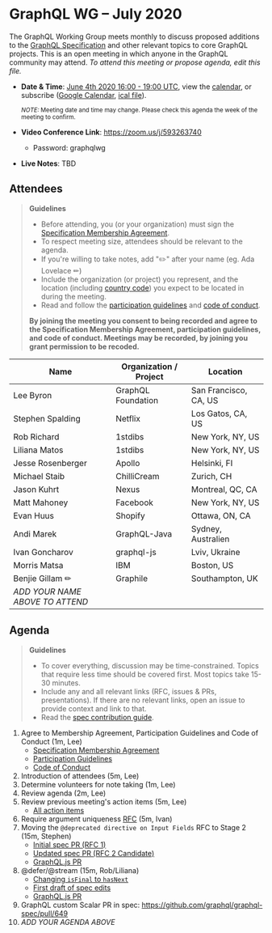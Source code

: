# GraphQL WG – July 2020

The GraphQL Working Group meets monthly to discuss proposed additions to the
[GraphQL Specification](https://github.com/graphql/graphql-spec) and other
relevant topics to core GraphQL projects. This is an open meeting in which
anyone in the GraphQL community may attend. *To attend this meeting or propose
agenda, edit this file.*

- **Date & Time**: [June 4th 2020 16:00 - 19:00 UTC](https://www.timeanddate.com/worldclock/meetingdetails.html?year=2020&month=6&day=4&hour=16&min=0&sec=0&p1=224&p2=179&p3=136&p4=37&p5=239&p6=101&p7=152), view the [calendar](https://calendar.google.com/calendar/embed?src=linuxfoundation.org_ik79t9uuj2p32i3r203dgv5mo8%40group.calendar.google.com), or subscribe ([Google Calendar](https://calendar.google.com/calendar?cid=bGludXhmb3VuZGF0aW9uLm9yZ19pazc5dDl1dWoycDMyaTNyMjAzZGd2NW1vOEBncm91cC5jYWxlbmRhci5nb29nbGUuY29t), [ical file](https://calendar.google.com/calendar/ical/linuxfoundation.org_ik79t9uuj2p32i3r203dgv5mo8%40group.calendar.google.com/public/basic.ics)).

  <small>*NOTE:* Meeting date and time may change. Please check this agenda the week of the meeting to confirm.</small>
- **Video Conference Link**: https://zoom.us/j/593263740
  - Password: graphqlwg
- **Live Notes**: TBD


## Attendees

> **Guidelines**
> - Before attending, you (or your organization) must sign the [Specification Membership Agreement](https://github.com/graphql/foundation).
> - To respect meeting size, attendees should be relevant to the agenda.
> - If you're willing to take notes, add "✏️" after your name (eg. Ada Lovelace ✏)
> - Include the organization (or project) you represent, and the location (including [country code](https://en.wikipedia.org/wiki/List_of_ISO_3166_country_codes#Current_ISO_3166_country_codes)) you expect to be located in during the meeting.
> - Read and follow the [participation guidelines](https://github.com/graphql/graphql-wg#participation-guidelines) and [code of conduct](https://github.com/graphql/foundation/blob/master/CODE-OF-CONDUCT.md).
>
> **By joining the meeting you consent to being recorded and agree to the Specification Membership Agreement, participation guidelines, and code of conduct. Meetings may be recorded, by joining you grant permission to be recoded.**

| Name                     | Organization / Project   | Location
| ------------------------ | ------------------------ | ------------------------
| Lee Byron                | GraphQL Foundation       | San Francisco, CA, US
| Stephen Spalding         | Netflix                  | Los Gatos, CA, US
| Rob Richard              | 1stdibs                  | New York, NY, US
| Liliana Matos            | 1stdibs                  | New York, NY, US
| Jesse Rosenberger        | Apollo                   | Helsinki, FI
| Michael Staib            | ChilliCream              | Zurich, CH
| Jason Kuhrt              | Nexus                    | Montreal, QC, CA
| Matt Mahoney             | Facebook                 | New York, NY, US
| Evan Huus                | Shopify                  | Ottawa, ON, CA
| Andi Marek              | GraphQL-Java                    | Sydney, Australien
| Ivan Goncharov           | graphql-js               | Lviv, Ukraine
| Morris Matsa             | IBM                      | Boston, US
| Benjie Gillam ✏          | Graphile                 | Southampton, UK
| *ADD YOUR NAME ABOVE TO ATTEND*


## Agenda

> **Guidelines**
> - To cover everything, discussion may be time-constrained. Topics that require less time should be covered first. Most topics take 15-30 minutes.
> - Include any and all relevant links (RFC, issues & PRs, presentations). If there are no relevant links, open an issue to provide context and link to that.
> - Read the [spec contribution guide](https://github.com/graphql/graphql-spec/blob/master/CONTRIBUTING.md).

<!--

Example agenda item:

1. Discuss moving the subscriptions proposal to stage 2 (30m, Lee)
   - [Subscriptions RFC](link.to/the-relevant/pr-or-issue-or-doc)
   - [GraphQL.js PR](github.link/to/the/project/pr)
   - [Another Relevant Link](youre.getting/the-idea.now)

-->

1. Agree to Membership Agreement, Participation Guidelines and Code of Conduct (1m, Lee)
   - [Specification Membership Agreement](https://github.com/graphql/foundation)
   - [Participation Guidelines](https://github.com/graphql/graphql-wg#participation-guidelines)
   - [Code of Conduct](https://github.com/graphql/foundation/blob/master/CODE-OF-CONDUCT.md)
1. Introduction of attendees (5m, Lee)
1. Determine volunteers for note taking (1m, Lee)
1. Review agenda (2m, Lee)
1. Review previous meeting's action items (5m, Lee)
   - [All action items](https://github.com/graphql/graphql-wg/issues?q=is%3Aissue+label%3A%22Action+item+%3Aclapper%3A%22)
1. Require argument uniqueness [RFC](https://github.com/graphql/graphql-spec/pull/739) (5m, Ivan)
1. Moving the `@deprecated directive on Input Fields` RFC to Stage 2 (15m, Stephen)
   - [Initial spec PR (RFC 1)](https://github.com/graphql/graphql-spec/pull/525)
   - [Updated spec PR (RFC 2 Candidate)](https://github.com/graphql/graphql-spec/pull/743/files)
   - [GraphQL.js PR](https://github.com/graphql/graphql-js/pull/1560)
1. @defer/@stream (15m, Rob/Liliana)
   - [Changing `isFinal` to `hasNext`](https://github.com/graphql/graphql-spec/pull/742/files#diff-5090b88632c0e12fdb832692da5c63edR71)
   - [First draft of spec edits](https://github.com/graphql/graphql-spec/pull/742)
   - [GraphQL.js PR](https://github.com/graphql/graphql-js/pull/2319)
1. GraphQL custom Scalar PR in spec: https://github.com/graphql/graphql-spec/pull/649
1. *ADD YOUR AGENDA ABOVE*
